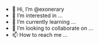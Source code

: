 - 👋 Hi, I’m @exonerary
- 👀 I’m interested in ...
- 🌱 I’m currently learning ...
- 💞️ I’m looking to collaborate on ...
- 📫 How to reach me ...

<!---
exonerary/exonerary is a ✨ special ✨ repository because its `README.md` (this file) appears on your GitHub profile.
You can click the Preview link to take a look at your changes.
--->
